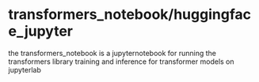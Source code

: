 # transformers_notebook/huggingface_jupyter

the transformers_notebook is a jupyternotebook for running the transformers library training and inference for transformer models on jupyterlab
